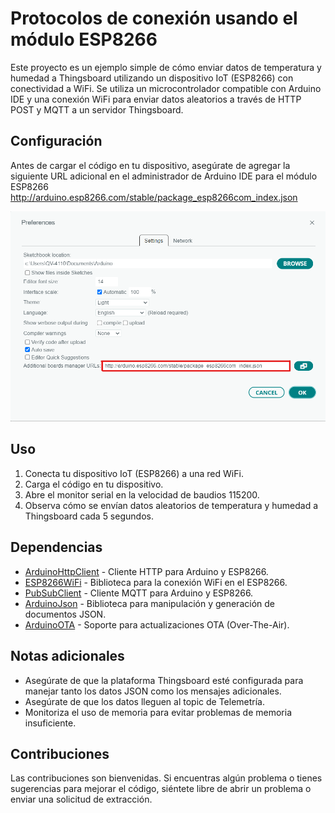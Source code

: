 # Protocolos de conexión usando el módulo ESP8266
Este proyecto es un ejemplo simple de cómo enviar datos de temperatura y humedad a Thingsboard utilizando un dispositivo IoT (ESP8266) con conectividad a WiFi. Se utiliza un microcontrolador compatible con Arduino IDE y una conexión WiFi para enviar datos aleatorios a través de HTTP POST y MQTT a un servidor Thingsboard.

## Configuración
Antes de cargar el código en tu dispositivo, asegúrate de agregar la siguiente URL adicional en el administrador de Arduino IDE para el módulo ESP8266 http://arduino.esp8266.com/stable/package_esp8266com_index.json

![Imagen URL](https://github.com/Nicolas-Pico/ProtocolosConexion/blob/main/Arduino_URL.png)

## Uso
1. Conecta tu dispositivo IoT (ESP8266) a una red WiFi.
2. Carga el código en tu dispositivo.
3. Abre el monitor serial en la velocidad de baudios 115200.
4. Observa cómo se envían datos aleatorios de temperatura y humedad a Thingsboard cada 5 segundos.
   
## Dependencias
- [ArduinoHttpClient](https://github.com/arduino-libraries/ArduinoHttpClient) - Cliente HTTP para Arduino y ESP8266.
- [ESP8266WiFi](https://github.com/esp8266/Arduino) - Biblioteca para la conexión WiFi en el ESP8266.
- [PubSubClient](https://github.com/knolleary/pubsubclient) - Cliente MQTT para Arduino y ESP8266.
- [ArduinoJson](https://github.com/bblanchon/ArduinoJson) - Biblioteca para manipulación y generación de documentos JSON.
- [ArduinoOTA](https://github.com/esp8266/Arduino/tree/master/libraries/ArduinoOTA) - Soporte para actualizaciones OTA (Over-The-Air).


## Notas adicionales

- Asegúrate de que la plataforma Thingsboard esté configurada para manejar tanto los datos JSON como los mensajes adicionales.
- Asegúrate de que los datos lleguen al topic de Telemetría.
- Monitoriza el uso de memoria para evitar problemas de memoria insuficiente.

## Contribuciones
Las contribuciones son bienvenidas. Si encuentras algún problema o tienes sugerencias para mejorar el código, siéntete libre de abrir un problema o enviar una solicitud de extracción.
